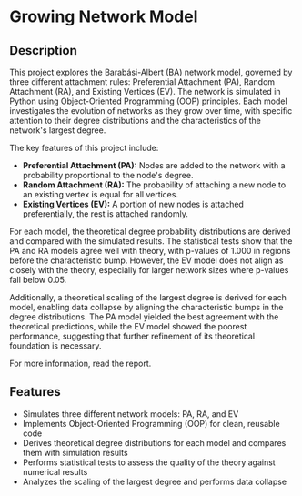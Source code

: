 # Growing Network Model

## Description

This project explores the Barabási-Albert (BA) network model, governed by three different attachment rules: Preferential Attachment (PA), Random Attachment (RA), and Existing Vertices (EV). The network is simulated in Python using Object-Oriented Programming (OOP) principles. Each model investigates the evolution of networks as they grow over time, with specific attention to their degree distributions and the characteristics of the network's largest degree.

The key features of this project include:

- **Preferential Attachment (PA):** Nodes are added to the network with a probability proportional to the node's degree.
- **Random Attachment (RA):** The probability of attaching a new node to an existing vertex is equal for all vertices.
- **Existing Vertices (EV):** A portion of new nodes is attached preferentially, the rest is attached randomly.

For each model, the theoretical degree probability distributions are derived and compared with the simulated results. The statistical tests show that the PA and RA models agree well with theory, with p-values of 1.000 in regions before the characteristic bump. However, the EV model does not align as closely with the theory, especially for larger network sizes where p-values fall below 0.05.

Additionally, a theoretical scaling of the largest degree is derived for each model, enabling data collapse by aligning the characteristic bumps in the degree distributions. The PA model yielded the best agreement with the theoretical predictions, while the EV model showed the poorest performance, suggesting that further refinement of its theoretical foundation is necessary.

For more information, read the report.

## Features

- Simulates three different network models: PA, RA, and EV
- Implements Object-Oriented Programming (OOP) for clean, reusable code
- Derives theoretical degree distributions for each model and compares them with simulation results
- Performs statistical tests to assess the quality of the theory against numerical results
- Analyzes the scaling of the largest degree and performs data collapse

